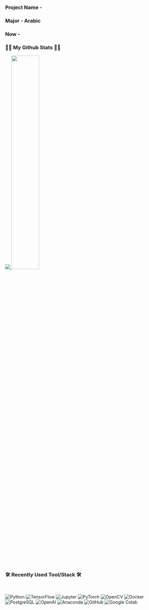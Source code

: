

### Project Name - 
### Major - Arabic
### Now - 

<h3 align="left">👩‍💻 My Github Stats 👩‍💻</h3>
<a href="s">
  <img src="https://github-readme-stats.vercel.app/api/top-langs/?username=dony1220&layout=compact&theme=tokyonight"/>
</a>
<a href="s">
  <img src="https://github-readme-stats.vercel.app/api?username=dony1220&theme=tokyonight&show_icons=true" width="42%"/>
</a>


<h3 align="left"><b>🛠 Recently Used Tool/Stack 🛠</b></h3>
</br>
<p align="left">


<img alt="Python" src ="https://img.shields.io/badge/Python-3776AB.svg?&style=for-the-badge&logo=Python&logoColor=white"/>
<img alt="TensorFlow" src ="https://img.shields.io/badge/TensorFlow-FF6F00.svg?&style=for-the-badge&logo=TensorFlow&logoColor=black"/>
<img alt="Jupyter" src ="https://img.shields.io/badge/Jupyter-F37626.svg?&style=for-the-badge&logo=Jupyter&logoColor=white"/>
<img alt="PyTorch" src ="https://img.shields.io/badge/PyTorch-EE4C2C.svg?&style=for-the-badge&logo=PyTorch&logoColor=black"/>
<img alt="OpenCV" src ="https://img.shields.io/badge/OpenCV-5C3EE8.svg?&style=for-the-badge&logo=OpenCV&logoColor=white"/>
<img alt="Docker" src ="https://img.shields.io/badge/Docker-2496ED.svg?&style=for-the-badge&logo=Docker&logoColor=white"/>
<img alt="PostgreSQL" src ="https://img.shields.io/badge/PostgreSQL-4169E1.svg?&style=for-the-badge&logo=PostgreSQL&logoColor=white"/>
<img alt="OpenAI" src ="https://img.shields.io/badge/OpenAI-412991.svg?&style=for-the-badge&logo=OpenAI&logoColor=white"/>
<img alt="Anaconda" src ="https://img.shields.io/badge/Anaconda-44A833.svg?&style=for-the-badge&logo=Anaconda&logoColor=black"/>
<img alt="GitHub" src ="https://img.shields.io/badge/GitHub-181717.svg?&style=for-the-badge&logo=GitHub&logoColor=white"/>
<img alt="Google Colab" src ="https://img.shields.io/badge/Google Colab-F9AB00.svg?&style=for-the-badge&logo=Google Colab&logoColor=orange"/>
